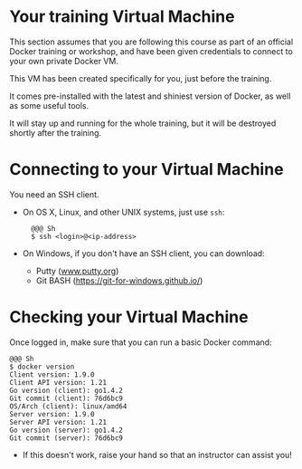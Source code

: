 <!SLIDE>
# Your training Virtual Machine

This section assumes that you are following this course as part of
an official Docker training or workshop, and have been given credentials
to connect to your own private Docker VM.

This VM has been created specifically for you, just before the training.

It comes pre-installed with the latest and shiniest version of Docker,
as well as some useful tools.

It will stay up and running for the whole training, but it will be destroyed
shortly after the training.


<!SLIDE>
# Connecting to your Virtual Machine

You need an SSH client.

* On OS X, Linux, and other UNIX systems, just use `ssh`:

        @@@ Sh
        $ ssh <login>@<ip-address>

* On Windows, if you don't have an SSH client, you can download:
  * Putty (www.putty.org)
  * Git BASH (https://git-for-windows.github.io/)


<!SLIDE>
# Checking your Virtual Machine

Once logged in, make sure that you can run a basic Docker command:

    @@@ Sh
    $ docker version
    Client version: 1.9.0
    Client API version: 1.21
    Go version (client): go1.4.2
    Git commit (client): 76d6bc9
    OS/Arch (client): linux/amd64
    Server version: 1.9.0
    Server API version: 1.21
    Go version (server): go1.4.2
    Git commit (server): 76d6bc9

* If this doesn't work, raise your hand so that an instructor can assist you!
